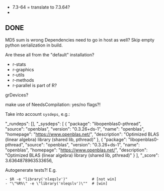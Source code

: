 - 7.3-64 = translate to 7.3.64?
- 

## DONE


MD5 sum is wrong
Dependencies need to go in host as well?
Skip empty python serialization in build.

Are these all from the "default" installation?
- r-stats
- r-graphics
- r-utils
- r-methods
- r-parallel is part of R?


grDevices?


make use of NeedsCompilation: yes/no flags?!

Take into account `sysdeps`, e.g.:

  "_rundeps": [],
  "_sysdeps": [
    {
      "package": "libopenblas0-pthread",
      "source": "openblas",
      "version": "0.3.26+ds-1",
      "name": "openblas",
      "homepage": "https://www.openblas.net/",
      "description": "Optimized BLAS (linear algebra) library (shared lib, pthread)"
    },
    {
      "package": "libopenblas0-pthread",
      "source": "openblas",
      "version": "0.3.26+ds-1",
      "name": "openblas",
      "homepage": "https://www.openblas.net/",
      "description": "Optimized BLAS (linear algebra) library (shared lib, pthread)"
    }
  ],
  "_score": 3.6364878963533656,


Autogenerate tests?!
E.g.

    - $R -e "library('nleqslv')"           # [not win]
    - "\"%R%\" -e \"library('nleqslv')\""  # [win]
